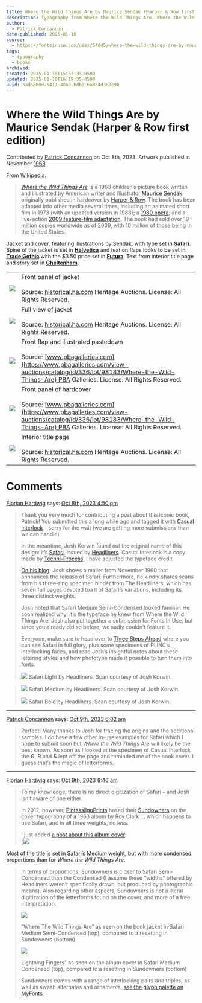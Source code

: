 ```yaml
---
title: Where the Wild Things Are by Maurice Sendak (Harper & Row first edition)
description: Typography from Where the Wild Things Are. Where the Wild Things Are is a 1963 children's picture book written and illustrated by American writer and illustrator Maurice Sendak.
author:
  - Patrick Concannon
date-published: 2025-01-18
source:
  - https://fontsinuse.com/uses/54045/where-the-wild-things-are-by-maurice-sendak-h
tags:
  - typography
  - books
archived: 
created: 2025-01-18T15:57:33-0500
updated: 2025-01-18T16:19:35-0500
uuid: 5ad5e00d-5417-4ead-bdbe-6a834d382c9b
---
```

# Where the Wild Things Are by Maurice Sendak (Harper & Row first edition)

Contributed by [Patrick Concannon](https://fontsinuse.com/contributors/1316/avperth) on Oct 8th, 2023. Artwork published in November [1963](https://fontsinuse.com/search/advanced?artwork-date0=is-1963).

From [Wikipedia](https://en.wikipedia.org/wiki/Where_the_Wild_Things_Are):

> [_Where the Wild Things Are_](https://en.wikipedia.org/wiki/Where_the_Wild_Things_Are) is a 1963 children’s picture book written and illustrated by American writer and illustrator [Maurice Sendak](https://en.wikipedia.org/wiki/Maurice_Sendak), originally published in hardcover by [Harper & Row](https://en.wikipedia.org/wiki/Harper_%26_Row). The book has been adapted into other media several times, including an animated short film in 1973 (with an updated version in 1988); a [1980 opera](https://en.wikipedia.org/wiki/Where_the_Wild_Things_Are_\(opera\)); and a live-action [2009 feature-film adaptation](https://en.wikipedia.org/wiki/Where_the_Wild_Things_Are_\(film\)). The book had sold over 19 million copies worldwide as of 2009, with 10 million of those being in the United States.

Jacket and cover, featuring illustrations by Sendak, with type set in **[Safari](https://fontsinuse.com/typefaces/230949/safari-headliners)**. Spine of the jacket is set in **[Helvetica](https://fontsinuse.com/typefaces/44/helvetica)** and text on flaps looks to be set in **[Trade Gothic](https://fontsinuse.com/typefaces/33/trade-gothic)** with the $3.50 price set in **[Futura](https://fontsinuse.com/typefaces/4/Futura)**. Text from interior title page and story set in **[Cheltenham](https://fontsinuse.com/typefaces/89/cheltenham)**.

|                                                                    |                                                                                                                                                                                                                                                                |
| :----------------------------------------------------------------- | -------------------------------------------------------------------------------------------------------------------------------------------------------------------------------------------------------------------------------------------------------------- |
| ![](Data/Attachments/123/5/5ad5e00d-5417-4ead-bdbe-6a834d382c9b/5ad5e00d-5417-4ead-bdbe-6a834d382c9b-01.jpeg) | Front panel of jacket<br><br>Source: [historical.ha.com](https://historical.ha.com/itm/books/children-s-books/maurice-sendak-where-the-wild-things-are-new-york-harper-and-row-publishers-1963/a/683-57214.s) Heritage Auctions. License: All Rights Reserved. |
| ![](Data/Attachments/123/5/5ad5e00d-5417-4ead-bdbe-6a834d382c9b/5ad5e00d-5417-4ead-bdbe-6a834d382c9b-02.jpeg) | Full view of jacket<br><br>Source: [historical.ha.com](https://historical.ha.com/itm/books/children-s-books/maurice-sendak-where-the-wild-things-are-new-york-harper-and-row-publishers-1963/a/683-57214.s) Heritage Auctions. License: All Rights Reserved.   |
| ![](Data/Attachments/123/5/5ad5e00d-5417-4ead-bdbe-6a834d382c9b/5ad5e00d-5417-4ead-bdbe-6a834d382c9b-03.jpeg) | Front flap and illustrated pastedown<br><br>Source: [www.pbagalleries.com](https://www.pbagalleries.com/view-auctions/catalog/id/336/lot/98183/Where-the-Wild-Things-Are) PBA Galleries. License: All Rights Reserved.                                         |
| ![](Data/Attachments/123/5/5ad5e00d-5417-4ead-bdbe-6a834d382c9b/5ad5e00d-5417-4ead-bdbe-6a834d382c9b-04.jpeg) | Front panel of hardcover<br><br>Source: [www.pbagalleries.com](https://www.pbagalleries.com/view-auctions/catalog/id/336/lot/98183/Where-the-Wild-Things-Are) PBA Galleries. License: All Rights Reserved.                                                     |
| ![](Data/Attachments/123/5/5ad5e00d-5417-4ead-bdbe-6a834d382c9b/5ad5e00d-5417-4ead-bdbe-6a834d382c9b-05.jpeg) | Interior title page<br><br>Source: [historical.ha.com](https://historical.ha.com/itm/books/children-s-books/maurice-sendak-where-the-wild-things-are-new-york-harper-and-row-publishers-1963/a/683-57214.s) Heritage Auctions. License: All Rights Reserved.   |
# Comments
[Florian Hardwig](https://fontsinuse.com/contributors/12/florian-hardwig) says:
[Oct 8th, 2023 4:50 pm](https://fontsinuse.com/uses/54045/where-the-wild-things-are-by-maurice-sendak-h#comment-769222)
>Thank you very much for contributing a post about this iconic book, Patrick! You submitted this a long while ago and tagged it with [Casual Interlock](https://www.flickr.com/photos/stewf/52531386045/in/dateposted/) – sorry for the wait (we are getting more submissions than we can handle).
>
> In the meantime, Josh Korwin found out the original name of this design: it’s [Safari](http://fontsinuse.com/typefaces/230949/safari-headliners), issued by [Headliners](https://fontsinuse.com/foundry/1390/headliners). Casual Interlock is a copy made by [Techni-Process](https://fontsinuse.com/foundry/2296/techni-process). I have adjusted the typeface credit.
>
>[On his blog](https://blog.threestepsahead.com/general/safari-where-the-wild-things-are-font/), Josh shows a mailer from November 1960 that announces the release of Safari. Furthermore, he kindly shares scans from his three-ring specimen binder from The Headliners, which has seven full pages devoted toa ll of Safari’s variations, including its three distinct weights.
>
>Josh noted that Safari Medium Semi-Condensed looked familiar. He soon realized why: it’s the typeface he knew from Where the Wild Things Are! Josh also put together a submission for Fonts In Use, but since you already did so before, we sadly couldn’t feature it.
>
>Everyone, make sure to head over to [Three Steps Ahead](https://blog.threestepsahead.com/general/safari-where-the-wild-things-are-font/) where you can see Safari in full glory, plus some specimens of PLINC’s interlocking faces, and read Josh’s insightful notes about these lettering styles and how phototype made it possible to turn them into fonts.
>
>![](Data/Attachments/123/5/5ad5e00d-5417-4ead-bdbe-6a834d382c9b/5ad5e00d-5417-4ead-bdbe-6a834d382c9b-06.jpg)
Safari Light by Headliners. Scan courtesy of Josh Korwin.

>![](Data/Attachments/123/5/5ad5e00d-5417-4ead-bdbe-6a834d382c9b/5ad5e00d-5417-4ead-bdbe-6a834d382c9b-07.jpg)
>Safari Medium by Headliners. Scan courtesy of Josh Korwin.
>
>![](Data/Attachments/123/5/5ad5e00d-5417-4ead-bdbe-6a834d382c9b/5ad5e00d-5417-4ead-bdbe-6a834d382c9b-08.jpg)
>Safari Bold by Headliners. Scan courtesy of Josh Korwin.

--- 
[Patrick Concannon](https://fontsinuse.com/contributors/1316/avperth) says:
[Oct 9th, 2023 6:02 am](https://fontsinuse.com/uses/54045/where-the-wild-things-are-by-maurice-sendak-h#comment-769238)
>Perfect! Many thanks to Josh for tracing the origins and the additional samples. I do have a few other in-use examples for Safari which I hope to submit soon but _Where the Wild Things Are_ will likely be the best known. As soon as I looked at the specimen of Casual Interlock the **G**, **R** and **S** lept off the page and reminded me of the book cover. I guess that’s the magic of letterforms.

---

[Florian Hardwig](https://fontsinuse.com/contributors/12/florian-hardwig) says:
[Oct 9th, 2023 8:46 am](https://fontsinuse.com/uses/54045/where-the-wild-things-are-by-maurice-sendak-h#comment-769242)
>To my knowledge, there is no direct digitization of Safari – and Josh isn’t aware of one either.
>
>In 2012, however, [PintassilgoPrints](https://fontsinuse.com/foundry/188/pintassilgoprints) based their [Sundowners](https://fontsinuse.com/typefaces/28977/sundowners) on the cover typography of a 1963 album by Roy Clark … which happens to use Safari, and in all three weights, no less.
>
>I just added [a post about this album cover](https://fontsinuse.com/uses/25518/roy-clark-the-lightning-fingers-of-roy-clark-):  
>[![](Data/Attachments/123/5/5ad5e00d-5417-4ead-bdbe-6a834d382c9b/5ad5e00d-5417-4ead-bdbe-6a834d382c9b-09.jpeg)
>
Most of the title is set in Safari’s Medium weight, but with more condensed proportions than for _Where the Wild Things Are_.
>
>In terms of proportions, Sundowners is closer to Safari Semi-Condensed than the Condensed (I assume these “widths” offered by Headliners weren’t specifically drawn, but produced by photographic means). Also regarding other aspects, Sundowners is not a literal digitization of the letterforms found on the cover, and more of a free interpretation.
>
>![](Data/Attachments/123/5/5ad5e00d-5417-4ead-bdbe-6a834d382c9b/5ad5e00d-5417-4ead-bdbe-6a834d382c9b-10.jpg)
>
>“Where The Wild Things Are” as seen on the book jacket in Safari Medium Semi-Condensed (top), compared to a resetting in Sundowners (bottom)
>
>![](Data/Attachments/123/5/5ad5e00d-5417-4ead-bdbe-6a834d382c9b/5ad5e00d-5417-4ead-bdbe-6a834d382c9b-11.jpg)
>
>Lightning Fingers” as seen on the album cover in Safari Medium Condensed (top), compared to a resetting in Sundowners (bottom)
>
>Sundowners comes with a range of interlocking pairs and triples, as well as swash alternates and ornaments, [see the glyph palette on MyFonts](https://www.myfonts.com/collections/sundowners-font-pintassilgoprints?tab=glyphs).